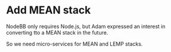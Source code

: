 # Add MEAN stack

NodeBB only requires Node.js, but Adam expressed an interest in converting tto a MEAN stack in the future.

So we need micro-services for MEAN and LEMP stacks.

